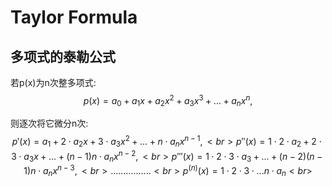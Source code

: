 Taylor Formula
===

多项式的泰勒公式
--
若p(x)为n次整多项式:
$$
p(x)=a_0+a_1x+a_2x^2+a_3x^3+...+a_nx^n,
$$

则逐次将它微分n次:
$$
p'(x)=a_1+2\cdot a_2x+3\cdot a_3x^2+...+n\cdot a_nx^{n-1},<br>
p''(x)=1\cdot 2\cdot a_2+2\cdot 3\cdot a_3x+...+(n-1)n\cdot a_nx^{n-2},<br>
p'''(x)=1\cdot 2\cdot 3\cdot a_3+...+(n-2)(n-1)n\cdot a_nx^{n-3},<br>
................<br>
p^(n)(x)=1\cdot 2\cdot 3\cdot...n\cdot a_n<br>
$$
